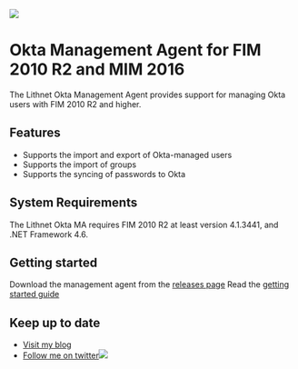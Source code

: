 ![](https://lithnet.github.io/images/logo-ex-small.png)
# Okta Management Agent for FIM 2010 R2 and MIM 2016
The Lithnet Okta Management Agent provides support for managing Okta users with FIM 2010 R2 and higher.

## Features
* Supports the import and export of Okta-managed users
* Supports the import of groups
* Supports the syncing of passwords to Okta

## System Requirements
The Lithnet Okta MA requires FIM 2010 R2 at least version 4.1.3441, and .NET Framework 4.6.

## Getting started
Download the management agent from the [releases page](https://github.com/lithnet/okta-managementagent/releases)
Read the [getting started guide](https://github.com/lithnet/okta-managementagent/wiki)

## Keep up to date
* [Visit my blog](http://blog.lithiumblue.com)
* [Follow me on twitter](https://twitter.com/RyanLNewington)![](http://twitter.com/favicon.ico)

